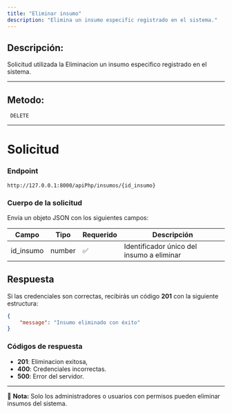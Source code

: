 ```yaml
---
title: "Eliminar insumo"
description: "Elimina un insumo especific registrado en el sistema."
---
```



## Descripción:
Solicitud utilizada la Eliminacion un insumo especifico registrado en el sistema.

---


## Metodo: 
```
 DELETE
```
---


# **Solicitud**

### **Endpoint**
```
http://127.0.0.1:8000/apiPhp/insumos/{id_insumo}
```

### **Cuerpo de la solicitud**
Envía un objeto JSON con los siguientes campos:


| Campo           | Tipo   | Requerido | Descripción                |
|----------------|--------|-----------|-----------------------------|
| id_insumo      | number | ✅       | Identificador único del insumo a eliminar  |

## **Respuesta**

Si las credenciales son correctas, recibirás un código **201** con la siguiente estructura:

```json
{
    "message": "Insumo eliminado con éxito"
}
```


### **Códigos de respuesta**
- **201**: Eliminacion exitosa, 
- **400**: Credenciales incorrectas.
- **500**: Error del servidor.

---

📄 **Nota:** Solo los administradores o usuarios con permisos pueden eliminar insumos del sistema.
